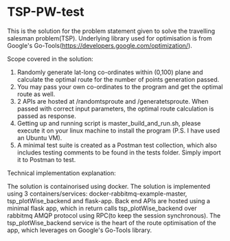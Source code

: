 # TSP-PW-test
This is the solution for the problem statement given to solve the travelling salesman problem(TSP). Underlying library used for optimisation is from Google's Go-Tools(https://developers.google.com/optimization/).

Scope covered in the solution:

1. Randomly generate lat-long co-ordinates within (0,100) plane and calculate the optimal route for the number of points generation passed.
2. You may pass your own co-ordinates to the program and get the optimal route as well.
3. 2 APIs are hosted at /randomtsproute and /generatetsproute. When passed with correct input parameters, the optimal route calculation is passed as response.
4. Getting up and running script is master_build_and_run.sh, please execute it on your linux machine to install the program (P.S. I have used an Ubuntu VM).
5. A minimal test suite is created as a Postman test collection, which also includes testing comments to be found in the tests folder. Simply import it to Postman to test.

Technical implementation explanation:

The solution is containorised using docker. The solution is implemented using 3 containers/services: docker-rabbitmq-example-master, tsp_plotWise_backend and flask-app. 
Back end APIs are hosted using a minimal flask app, which in return calls tsp_plotWise_backend over rabbitmq AMQP protocol using RPC(to keep the session synchronous). The tsp_plotWise_backend service is the heart of the route optimisation of the app, which leverages on Google's Go-Tools library.
